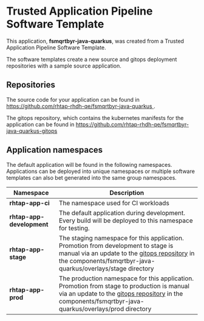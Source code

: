 # Trusted Application Pipeline Software Template

This application, **fsmqrtbyr-java-quarkus**, was created from a Trusted Application Pipeline Software Template.

The software templates create a new source and gitops deployment repositories with a sample source application. 

## Repositories

The source code for your application can be found in [https://github.com/rhtap-rhdh-qe/fsmqrtbyr-java-quarkus ](https://github.com/rhtap-rhdh-qe/fsmqrtbyr-java-quarkus ).
 
The gitops repository, which contains the kubernetes manifests for the application can be found in 
[https://github.com/rhtap-rhdh-qe/fsmqrtbyr-java-quarkus-gitops ](https://github.com/rhtap-rhdh-qe/fsmqrtbyr-java-quarkus-gitops ) 

## Application namespaces 

The default application will be found in the following namespaces. Applications can be deployed into unique namespaces or multiple software templates can also bet generated into the same group namespaces.  

|  Namespace   |  Description   |  
| -------- | -------- |
| **rhtap-app-ci** | The namespace used for CI workloads |
| **rhtap-app-development** | The default application during development. Every build will be deployed to this namespace for testing. |
| **rhtap-app-stage** | The staging namespace for this application. Promotion from development to stage is manual via an update to the [gitops repository](https://github.com/rhtap-rhdh-qe/fsmqrtbyr-java-quarkus-gitops ) in the components/fsmqrtbyr-java-quarkus/overlays/stage directory |
| **rhtap-app-prod** | The production namespace for this application. Promotion from stage to production is manual via an update to the [gitops repository](https://github.com/rhtap-rhdh-qe/fsmqrtbyr-java-quarkus-gitops ) in the components/fsmqrtbyr-java-quarkus/overlays/prod directory |